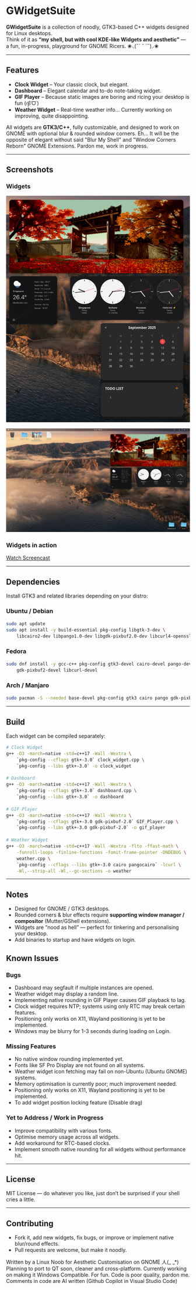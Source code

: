 # GWidgetSuite

**GWidgetSuite** is a collection of noodly, GTK3-based C++ widgets designed for Linux desktops.  
Think of it as **“my shell, but with cool KDE-like Widgets and aesthetic”** — a fun, in-progress, playground for GNOME Ricers. ❀⸜(˶´ ˘ `˶)⸝❀

---

## Features

- **Clock Widget** – Your classic clock, but elegant.  
- **Dashboard** – Elegant calendar and to-do note-taking widget.  
- **GIF Player** – Because static images are boring and ricing your desktop is fun (ദ്ദി˙ᗜ˙)  
- **Weather Widget** – Real-time weather info... Currently working on improving, quite disappointing.

All widgets are **GTK3/C++**, fully customizable, and designed to work on GNOME with optional blur & rounded window corners. Eh... It will be the opposite of elegant without said "Blur My Shell" and "Window Corners Reborn" GNOME Extensions. Pardon me, work in progress.

---

## Screenshots

### Widgets
![Example Widget](screenshots/Screenshot%20From%202025-09-05%2009-44-20.png)

![Example Screenshot](screenshots/Screenshot%20From%202025-09-05%2009-42-55.png)

### Widgets in action
[Watch Screencast](screenshots/Screencast%20From%202025-09-05%2009-43-17.mp4)

---

## Dependencies

Install GTK3 and related libraries depending on your distro:

### Ubuntu / Debian
```bash
sudo apt update
sudo apt install -y build-essential pkg-config libgtk-3-dev \
    libcairo2-dev libpango1.0-dev libgdk-pixbuf2.0-dev libcurl4-openssl-dev
```

### Fedora
```bash
sudo dnf install -y gcc-c++ pkg-config gtk3-devel cairo-devel pango-devel \
    gdk-pixbuf2-devel libcurl-devel
```

### Arch / Manjaro
```bash
sudo pacman -S --needed base-devel pkg-config gtk3 cairo pango gdk-pixbuf2 curl
```

---

## Build

Each widget can be compiled separately:

```bash
# Clock Widget
g++ -O3 -march=native -std=c++17 -Wall -Wextra \
    `pkg-config --cflags gtk+-3.0` clock_widget.cpp \
    `pkg-config --libs gtk+-3.0` -o clock_widget

# Dashboard
g++ -O3 -march=native -std=c++17 -Wall -Wextra \
    `pkg-config --cflags gtk+-3.0` dashboard.cpp \
    `pkg-config --libs gtk+-3.0` -o dashboard

# GIF Player
g++ -O3 -march=native -std=c++17 -Wall -Wextra \
    `pkg-config --cflags gtk+-3.0 gdk-pixbuf-2.0` GIF_Player.cpp \
    `pkg-config --libs gtk+-3.0 gdk-pixbuf-2.0` -o gif_player

# Weather Widget
g++ -O3 -march=native -std=c++17 -Wall -Wextra -flto -ffast-math \
    -funroll-loops -finline-functions -fomit-frame-pointer -DNDEBUG \
    weather.cpp \
    `pkg-config --cflags --libs gtk+-3.0 cairo pangocairo` -lcurl \
    -Wl,--strip-all -Wl,--gc-sections -o weather
```

---

## Notes

- Designed for GNOME / GTK3 desktops.  
- Rounded corners & blur effects require **supporting window manager / compositor** (Mutter/GShell extensions).  
- Widgets are “nood as hell” — perfect for tinkering and personalising your desktop.
- Add binaries to startup and have widgets on login.  

## Known Issues

### Bugs
- Dashboard may segfault if multiple instances are opened.
- Weather widget may display a random line.
- Implementing native rounding in GIF Player causes GIF playback to lag.
- Clock widget requires NTP; systems using only RTC may break certain features.
- Positioning only works on X11, Wayland positioning is yet to be implemented.
- Windows may be blurry for 1-3 seconds during loading on Login.

### Missing Features
- No native window rounding implemented yet.
- Fonts like SF Pro Display are not found on all systems.
- Weather widget icon fetching may fail on non-Ubuntu (Ubuntu GNOME) systems.
- Memory optimisation is currently poor; much improvement needed.
- Positioning only works on X11, Wayland positioning is yet to be implemented.
- To add widget position locking feature (Disable drag)

### Yet to Address / Work in Progress
- Improve compatibility with various fonts.
- Optimise memory usage across all widgets.
- Add workaround for RTC-based clocks.
- Implement smooth native rounding for all widgets without performance hit.

---

## License

MIT License — do whatever you like, just don’t be surprised if your shell cries a little.

---

## Contributing

- Fork it, add new widgets, fix bugs, or improve or implement native blur/round effects.  
- Pull requests are welcome, but make it noodly.

Written by a Linux Noob for Aesthetic Customisation on GNOME  人(_ _*)
Planning to port to QT soon, cleaner and cross-platform. Currently working on making it Windows Compatible. For fun.
Code is poor quality, pardon me. Comments in code are AI written (Github Copilot in Visual Studio Code)
